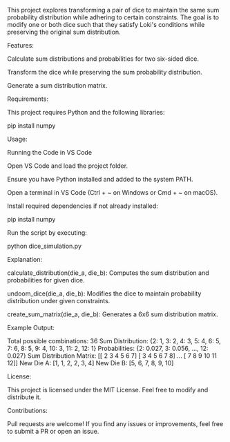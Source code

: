 This project explores transforming a pair of dice to maintain the same sum probability distribution while adhering to certain constraints. The goal is to modify one or both dice such that they satisfy Loki's conditions while preserving the original sum distribution.

Features:

Calculate sum distributions and probabilities for two six-sided dice.

Transform the dice while preserving the sum probability distribution.

Generate a sum distribution matrix.

Requirements:

This project requires Python and the following libraries:

pip install numpy

Usage:

Running the Code in VS Code

Open VS Code and load the project folder.

Ensure you have Python installed and added to the system PATH.

Open a terminal in VS Code (Ctrl + ~ on Windows or Cmd + ~ on macOS).

Install required dependencies if not already installed:

pip install numpy

Run the script by executing:

python dice_simulation.py

Explanation:

calculate_distribution(die_a, die_b): Computes the sum distribution and probabilities for given dice.

undoom_dice(die_a, die_b): Modifies the dice to maintain probability distribution under given constraints.

create_sum_matrix(die_a, die_b): Generates a 6x6 sum distribution matrix.

Example Output:

Total possible combinations: 36
Sum Distribution: {2: 1, 3: 2, 4: 3, 5: 4, 6: 5, 7: 6, 8: 5, 9: 4, 10: 3, 11: 2, 12: 1}
Probabilities: {2: 0.027, 3: 0.056, ..., 12: 0.027}
Sum Distribution Matrix:
[[ 2  3  4  5  6  7]
 [ 3  4  5  6  7  8]
  ...
 [ 7  8  9 10 11 12]]
New Die A: [1, 1, 2, 2, 3, 4]
New Die B: [5, 6, 7, 8, 9, 10]

License:

This project is licensed under the MIT License. Feel free to modify and distribute it.

Contributions:

Pull requests are welcome! If you find any issues or improvements, feel free to submit a PR or open an issue.
